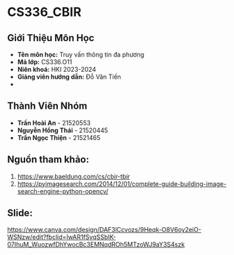 # CS336_CBIR

## Giới Thiệu Môn Học
- **Tên môn học:** Truy vấn thông tin đa phương
- **Mả lớp:** CS336.O11
- **Niên khoá:** HKI 2023-2024
- **Giảng viên hướng dẫn:** Đỗ Văn Tiến
- 
## Thành Viên Nhóm
- **Trần Hoài An** - 21520553
- **Nguyễn Hồng Thái** - 21520445
- **Trần Ngọc Thiện** - 21521465

## Nguồn tham khảo: 
1. https://www.baeldung.com/cs/cbir-tbir
2. https://pyimagesearch.com/2014/12/01/complete-guide-building-image-search-engine-python-opencv/

## Slide: 
https://www.canva.com/design/DAF3lCcvozs/9Heqk-O8V6oy2eiO-WSNzw/edit?fbclid=IwAR1fSvqSSbIK-07IhuM_WuozwfDhYwocBc3EMNqdROh5MTzoWJ9aY3S4szk
